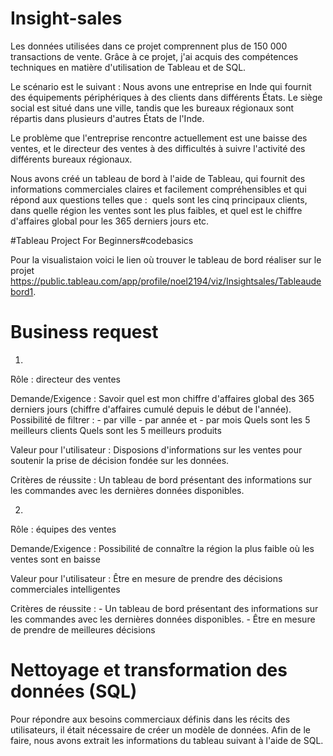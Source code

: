 # Insight-sales

Les données utilisées dans ce projet comprennent plus de 150 000 transactions de vente. Grâce à ce projet, j'ai acquis des compétences techniques en matière d'utilisation de Tableau et de SQL.

Le scénario est le suivant : Nous avons une entreprise  en Inde qui fournit des équipements périphériques à des clients dans différents États. Le siège social est situé dans une ville, tandis que les bureaux régionaux sont répartis dans plusieurs d'autres États de l'Inde.

Le problème que l'entreprise rencontre actuellement est une baisse des ventes, et le directeur des ventes à des difficultés à suivre l'activité des différents bureaux régionaux.

Nous avons créé un tableau de bord à l'aide de Tableau, qui fournit des informations commerciales claires et facilement compréhensibles et qui répond aux questions telles que :  quels sont les cinq principaux clients, dans quelle région les ventes sont les plus faibles, et quel est le chiffre d'affaires global pour les 365 derniers jours etc.

#Tableau Project For Beginners#codebasics

Pour la visualistaion voici le lien où trouver 
le tableau de bord réaliser sur le projet https://public.tableau.com/app/profile/noel2194/viz/Insightsales/Tableaudebord1.


# Business request

1)

Rôle : directeur des ventes

Demande/Exigence : 
	Savoir quel est mon chiffre d'affaires global des 365 derniers jours (chiffre d'affaires cumulé depuis le début de l'année). 
	Possibilité de filtrer :
		- par ville 
		- par année et 
		- par mois
	Quels sont les 5 meilleurs clients
	Quels sont les 5 meilleurs produits
		
Valeur pour l'utilisateur : 
	Disposions d'informations sur les ventes pour soutenir la prise de décision fondée sur les données.
				
Critères de réussite :
	Un tableau de bord présentant des informations sur les commandes avec les dernières données disponibles.
			
2)

Rôle : équipes des ventes

Demande/Exigence : 
	Possibilité de connaître la région la plus faible où les ventes sont en baisse
		
Valeur pour l'utilisateur : 
	Être en mesure de prendre des décisions commerciales intelligentes  
				
Critères de réussite :
	- Un tableau de bord présentant des informations sur les commandes avec les dernières données disponibles.
	- Être en mesure de prendre de meilleures décisions

# Nettoyage et transformation des données (SQL)

Pour répondre aux besoins commerciaux définis dans les récits des utilisateurs, il était nécessaire de créer un modèle de données. Afin de le faire, nous avons extrait les informations du tableau suivant à l'aide de SQL.






